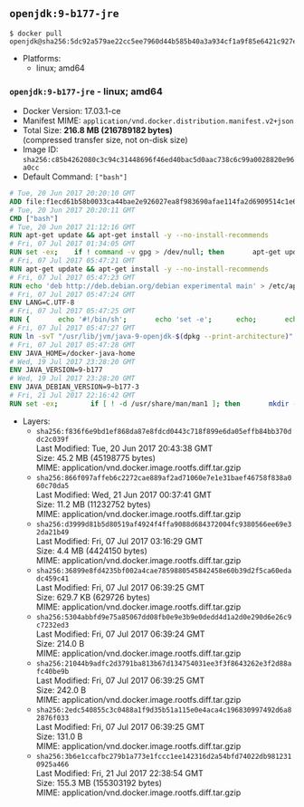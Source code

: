 ## `openjdk:9-b177-jre`

```console
$ docker pull openjdk@sha256:5dc92a579ae22cc5ee7960d44b585b40a3a934cf1a9f85e6421c927effe6e229
```

-	Platforms:
	-	linux; amd64

### `openjdk:9-b177-jre` - linux; amd64

-	Docker Version: 17.03.1-ce
-	Manifest MIME: `application/vnd.docker.distribution.manifest.v2+json`
-	Total Size: **216.8 MB (216789182 bytes)**  
	(compressed transfer size, not on-disk size)
-	Image ID: `sha256:c85b4262080c3c94c31448696f46ed40bac5d0aac738c6c99a0028820e96a0cc`
-	Default Command: `["bash"]`

```dockerfile
# Tue, 20 Jun 2017 20:20:10 GMT
ADD file:f1ecd61b58b0033ca44bae2e926027ea8f983690afae114fa2d6909514c1e660 in / 
# Tue, 20 Jun 2017 20:20:11 GMT
CMD ["bash"]
# Tue, 20 Jun 2017 21:12:16 GMT
RUN apt-get update && apt-get install -y --no-install-recommends 		ca-certificates 		curl 		wget 	&& rm -rf /var/lib/apt/lists/*
# Fri, 07 Jul 2017 01:34:05 GMT
RUN set -ex; 	if ! command -v gpg > /dev/null; then 		apt-get update; 		apt-get install -y --no-install-recommends 			gnupg2 			dirmngr 		; 		rm -rf /var/lib/apt/lists/*; 	fi
# Fri, 07 Jul 2017 05:47:21 GMT
RUN apt-get update && apt-get install -y --no-install-recommends 		bzip2 		unzip 		xz-utils 	&& rm -rf /var/lib/apt/lists/*
# Fri, 07 Jul 2017 05:47:23 GMT
RUN echo 'deb http://deb.debian.org/debian experimental main' > /etc/apt/sources.list.d/experimental.list
# Fri, 07 Jul 2017 05:47:24 GMT
ENV LANG=C.UTF-8
# Fri, 07 Jul 2017 05:47:25 GMT
RUN { 		echo '#!/bin/sh'; 		echo 'set -e'; 		echo; 		echo 'dirname "$(dirname "$(readlink -f "$(which javac || which java)")")"'; 	} > /usr/local/bin/docker-java-home 	&& chmod +x /usr/local/bin/docker-java-home
# Fri, 07 Jul 2017 05:47:27 GMT
RUN ln -svT "/usr/lib/jvm/java-9-openjdk-$(dpkg --print-architecture)" /docker-java-home
# Fri, 07 Jul 2017 05:47:28 GMT
ENV JAVA_HOME=/docker-java-home
# Wed, 19 Jul 2017 23:28:20 GMT
ENV JAVA_VERSION=9-b177
# Wed, 19 Jul 2017 23:28:20 GMT
ENV JAVA_DEBIAN_VERSION=9~b177-3
# Fri, 21 Jul 2017 22:16:42 GMT
RUN set -ex; 		if [ ! -d /usr/share/man/man1 ]; then 		mkdir -p /usr/share/man/man1; 	fi; 		apt-get update; 	apt-get install -y 		openjdk-9-jre-headless="$JAVA_DEBIAN_VERSION" 	; 	rm -rf /var/lib/apt/lists/*; 		[ "$(readlink -f "$JAVA_HOME")" = "$(docker-java-home)" ]; 		update-alternatives --get-selections | awk -v home="$(readlink -f "$JAVA_HOME")" 'index($3, home) == 1 { $2 = "manual"; print | "update-alternatives --set-selections" }'; 	update-alternatives --query java | grep -q 'Status: manual'
```

-	Layers:
	-	`sha256:f836f6e9bd1ef868da87e8fdcd0443c718f899e6da05effb84bb370ddc2c039f`  
		Last Modified: Tue, 20 Jun 2017 20:43:38 GMT  
		Size: 45.2 MB (45198775 bytes)  
		MIME: application/vnd.docker.image.rootfs.diff.tar.gzip
	-	`sha256:866f097affeb6c2272cae889af2ad71060e7e1e31baef46758f838a060c70da5`  
		Last Modified: Wed, 21 Jun 2017 00:37:41 GMT  
		Size: 11.2 MB (11232752 bytes)  
		MIME: application/vnd.docker.image.rootfs.diff.tar.gzip
	-	`sha256:d3999d81b5d80519af4924f4ffa9088d684372004fc9380566ee69e32da21b49`  
		Last Modified: Fri, 07 Jul 2017 03:16:29 GMT  
		Size: 4.4 MB (4424150 bytes)  
		MIME: application/vnd.docker.image.rootfs.diff.tar.gzip
	-	`sha256:36899e8fd4235bf002a4cae7859880545842458e60b39d2f5ca60edadc459c41`  
		Last Modified: Fri, 07 Jul 2017 06:39:25 GMT  
		Size: 629.7 KB (629726 bytes)  
		MIME: application/vnd.docker.image.rootfs.diff.tar.gzip
	-	`sha256:5304abbfd9e75a85067dd08fb0e9e3b9e0dedd4d1a2d0e290d6e26c9c7232ed3`  
		Last Modified: Fri, 07 Jul 2017 06:39:24 GMT  
		Size: 214.0 B  
		MIME: application/vnd.docker.image.rootfs.diff.tar.gzip
	-	`sha256:21044b9adfc2d3791ba813b67d134754031ee3f3f8643262e3f2d88afc40be9b`  
		Last Modified: Fri, 07 Jul 2017 06:39:25 GMT  
		Size: 242.0 B  
		MIME: application/vnd.docker.image.rootfs.diff.tar.gzip
	-	`sha256:2edc540855c3c0488a1f9d35b51a115e0e4aca4c196830997492d6a82876f033`  
		Last Modified: Fri, 07 Jul 2017 06:39:25 GMT  
		Size: 131.0 B  
		MIME: application/vnd.docker.image.rootfs.diff.tar.gzip
	-	`sha256:3b6e1ccafbc279b1a773e1fccc1ee142316d2a54bfd74022db9812310925a466`  
		Last Modified: Fri, 21 Jul 2017 22:38:54 GMT  
		Size: 155.3 MB (155303192 bytes)  
		MIME: application/vnd.docker.image.rootfs.diff.tar.gzip
